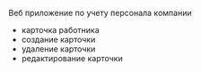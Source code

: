 Веб приложение по учету персонала компании
- карточка работника
- создание карточки
- удаление карточки
- редактирование карточки